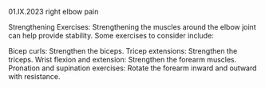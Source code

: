 01.IX.2023 right elbow pain

Strengthening Exercises: Strengthening the muscles around the elbow joint can help provide stability. Some exercises to consider include:

Bicep curls: Strengthen the biceps.
Tricep extensions: Strengthen the triceps.
Wrist flexion and extension: Strengthen the forearm muscles.
Pronation and supination exercises: Rotate the forearm inward and outward with resistance.